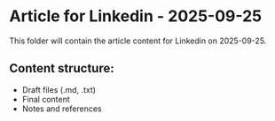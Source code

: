 # Article for Linkedin - 2025-09-25

This folder will contain the article content for Linkedin on 2025-09-25.

## Content structure:
- Draft files (.md, .txt)
- Final content
- Notes and references
